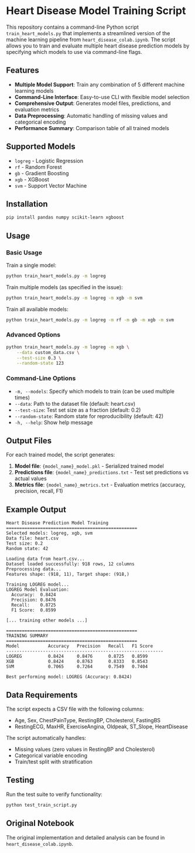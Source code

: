 # Heart Disease Model Training Script

This repository contains a command-line Python script `train_heart_models.py` that implements a streamlined version of the machine learning pipeline from `heart_disease_colab.ipynb`. The script allows you to train and evaluate multiple heart disease prediction models by specifying which models to use via command-line flags.

## Features

- **Multiple Model Support**: Train any combination of 5 different machine learning models
- **Command-Line Interface**: Easy-to-use CLI with flexible model selection
- **Comprehensive Output**: Generates model files, predictions, and evaluation metrics
- **Data Preprocessing**: Automatic handling of missing values and categorical encoding
- **Performance Summary**: Comparison table of all trained models

## Supported Models

- `logreg` - Logistic Regression
- `rf` - Random Forest
- `gb` - Gradient Boosting
- `xgb` - XGBoost
- `svm` - Support Vector Machine

## Installation

```bash
pip install pandas numpy scikit-learn xgboost
```

## Usage

### Basic Usage

Train a single model:
```bash
python train_heart_models.py -m logreg
```

Train multiple models (as specified in the issue):
```bash
python train_heart_models.py -m logreg -m xgb -m svm
```

Train all available models:
```bash
python train_heart_models.py -m logreg -m rf -m gb -m xgb -m svm
```

### Advanced Options

```bash
python train_heart_models.py -m logreg -m xgb \
    --data custom_data.csv \
    --test-size 0.3 \
    --random-state 123
```

### Command-Line Options

- `-m, --models`: Specify which models to train (can be used multiple times)
- `--data`: Path to the dataset file (default: heart.csv)
- `--test-size`: Test set size as a fraction (default: 0.2)
- `--random-state`: Random state for reproducibility (default: 42)
- `-h, --help`: Show help message

## Output Files

For each trained model, the script generates:

1. **Model file**: `{model_name}_model.pkl` - Serialized trained model
2. **Predictions file**: `{model_name}_predictions.txt` - Test set predictions vs actual values
3. **Metrics file**: `{model_name}_metrics.txt` - Evaluation metrics (accuracy, precision, recall, F1)

## Example Output

```
Heart Disease Prediction Model Training
==================================================
Selected models: logreg, xgb, svm
Data file: heart.csv
Test size: 0.2
Random state: 42

Loading data from heart.csv...
Dataset loaded successfully: 918 rows, 12 columns
Preprocessing data...
Features shape: (918, 11), Target shape: (918,)

Training LOGREG model...
LOGREG Model Evaluation:
  Accuracy:  0.8424
  Precision: 0.8476
  Recall:    0.8725
  F1 Score:  0.8599

[... training other models ...]

==================================================
TRAINING SUMMARY
==================================================
Model           Accuracy   Precision   Recall   F1 Score
------------------------------------------------------------
LOGREG          0.8424     0.8476      0.8725   0.8599  
XGB             0.8424     0.8763      0.8333   0.8543  
SVM             0.7065     0.7264      0.7549   0.7404  

Best performing model: LOGREG (Accuracy: 0.8424)
```

## Data Requirements

The script expects a CSV file with the following columns:
- Age, Sex, ChestPainType, RestingBP, Cholesterol, FastingBS
- RestingECG, MaxHR, ExerciseAngina, Oldpeak, ST_Slope, HeartDisease

The script automatically handles:
- Missing values (zero values in RestingBP and Cholesterol)
- Categorical variable encoding
- Train/test split with stratification

## Testing

Run the test suite to verify functionality:
```bash
python test_train_script.py
```

## Original Notebook

The original implementation and detailed analysis can be found in `heart_disease_colab.ipynb`.